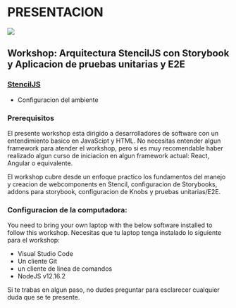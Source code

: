 # PRESENTACION

![](.gitbook/assets/logos.png)

## Workshop: Arquitectura StencilJS con Storybook y Aplicacion de pruebas unitarias y E2E

### [**StencilJS**](stencil/0-configuracion-del-ambiente.md)

- Configuracion del ambiente

### **Prerequisitos**

El presente workshop esta dirigido a desarrolladores de software con un entendimiento basico en JavaScipt y HTML. No necesitas entender algun framework para atender el workshop, pero si es muy recomendable haber realizado algun curso de iniciacion en algun framework actual: React, Angular o equivalente.

El workshop cubre desde un enfoque practico los fundamentos del manejo y creacion de webcomponents en Stencil, configuracion de Storybooks, addons para storybook, configuracion de Knobs y pruebas unitarias/E2E.

### **Configuracion de la computadora:**

You need to bring your own laptop with the below software installed to follow this workshop.
Necesitas que tu laptop tenga instalado lo siguiente para el workshop:

- Visual Studio Code
- Un cliente Git
- un cliente de linea de comandos
- NodeJS v12.16.2

Si te trabas en algun paso, no dudes preguntar para esclarecer cualquier duda que se te presente.
